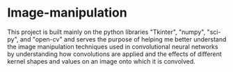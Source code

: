 # Image-manipulation
This project is built mainly on the python libraries "Tkinter", "numpy", "sci-py", and "open-cv" and serves the purpose of helping me better understand the image manipulation techniques used in convolutional neural networks by understanding how convolutions are applied and the effects of different kernel shapes and values on an image onto which it is convolved.
